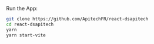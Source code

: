 Run the App:  

```bash
git clone https://github.com/ApitechFR/react-dsapitech
cd react-dsapitech
yarn
yarn start-vite
```